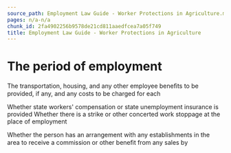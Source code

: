 ```yaml
---
source_path: Employment Law Guide - Worker Protections in Agriculture.md
pages: n/a-n/a
chunk_id: 2fa4902256b9578de21cd811aaedfcea7a05f749
title: Employment Law Guide - Worker Protections in Agriculture
---
```

# The period of employment

The transportation, housing, and any other employee beneﬁts to be provided, if any, and any costs to be charged for each

Whether state workers' compensation or state unemployment insurance is provided Whether there is a strike or other concerted work stoppage at the place of employment

Whether the person has an arrangement with any establishments in the area to receive a commission or other beneﬁt from any sales by
